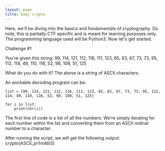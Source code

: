 ```yaml
---
layout: page
title: baby crypto 
---
```


Here, we'll be diving into the basics and fundamentals of cryptography. Do note, this is partially CTF specific and is meant for learning purposes only. The programming language used will be Python3.
Now let's get started. 

Challenge #1

You're given this string: 99, 114, 121, 112, 116, 111, 123, 65, 83, 67, 73, 73, 95, 112, 114, 49, 110, 116, 52, 98, 108, 51, 125

What do you do with it? The above is a string of ASCII characters. 

An workable decoding program can be: 

``` 
list = [99, 114, 121, 112, 116, 111, 123, 65, 83, 67, 73, 73, 95, 112, 114, 49, 110, 116, 52, 98, 108, 51, 125]

for i in list:
    print(chr(i))
```
The first line of code is a list of all the numbers. We're simply iterating for each number within the list and converting them from an ASCII ordinal number to a character.

After running the script, we will get the following output: crypto{ASCII_pr1nt4bl3}

